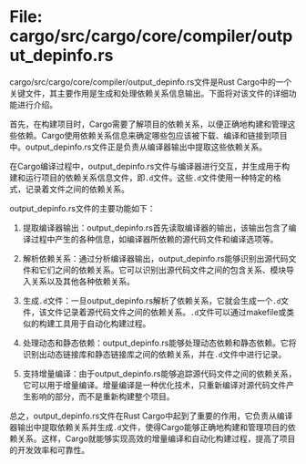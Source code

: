 # File: cargo/src/cargo/core/compiler/output_depinfo.rs

cargo/src/cargo/core/compiler/output_depinfo.rs文件是Rust Cargo中的一个关键文件，其主要作用是生成和处理依赖关系信息输出。下面将对该文件的详细功能进行介绍。

首先，在构建项目时，Cargo需要了解项目的依赖关系，以便正确地构建和管理这些依赖。Cargo使用依赖关系信息来确定哪些包应该被下载、编译和链接到项目中。output_depinfo.rs文件正是负责从编译器输出中提取这些依赖关系。

在Cargo编译过程中，output_depinfo.rs文件与编译器进行交互，并生成用于构建和运行项目的依赖关系信息文件，即`.d`文件。这些`.d`文件使用一种特定的格式，记录着文件之间的依赖关系。

output_depinfo.rs文件的主要功能如下：

1. 提取编译器输出：output_depinfo.rs首先读取编译器的输出，该输出包含了编译过程中产生的各种信息，如编译器所依赖的源代码文件和编译选项等。

2. 解析依赖关系：通过分析编译器输出，output_depinfo.rs能够识别出源代码文件和它们之间的依赖关系。它可以识别出源代码文件之间的包含关系、模块导入关系以及其他各种依赖关系。

3. 生成`.d`文件：一旦output_depinfo.rs解析了依赖关系，它就会生成一个`.d`文件，该文件记录着源代码文件之间的依赖关系。`.d`文件可以通过makefile或类似的构建工具用于自动化构建过程。

4. 处理动态和静态依赖：output_depinfo.rs能够处理动态依赖和静态依赖。它将识别出动态链接库和静态链接库之间的依赖关系，并在`.d`文件中进行记录。

5. 支持增量编译：由于output_depinfo.rs能够追踪源代码文件之间的依赖关系，它可以用于增量编译。增量编译是一种优化技术，只重新编译对源代码文件产生影响的部分，而不是重新构建整个项目。

总之，output_depinfo.rs文件在Rust Cargo中起到了重要的作用，它负责从编译器输出中提取依赖关系并生成`.d`文件，使得Cargo能够正确地构建和管理项目的依赖关系。这样，Cargo就能够实现高效的增量编译和自动化构建过程，提高了项目的开发效率和可靠性。

